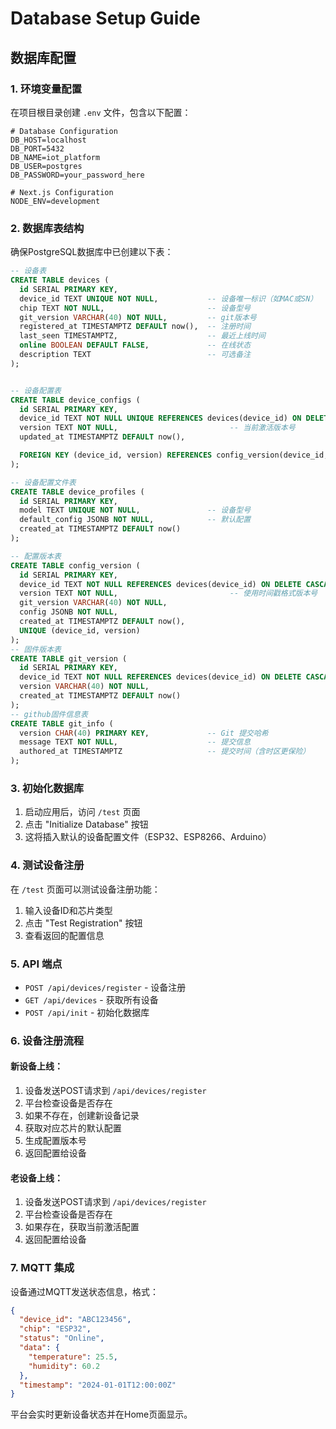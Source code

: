 # Database Setup Guide

## 数据库配置

### 1. 环境变量配置

在项目根目录创建 `.env` 文件，包含以下配置：

```env
# Database Configuration
DB_HOST=localhost
DB_PORT=5432
DB_NAME=iot_platform
DB_USER=postgres
DB_PASSWORD=your_password_here

# Next.js Configuration
NODE_ENV=development
```

### 2. 数据库表结构

确保PostgreSQL数据库中已创建以下表：

```sql
-- 设备表
CREATE TABLE devices (
  id SERIAL PRIMARY KEY,
  device_id TEXT UNIQUE NOT NULL,           -- 设备唯一标识（如MAC或SN）
  chip TEXT NOT NULL,                       -- 设备型号
  git_version VARCHAR(40) NOT NULL,         -- git版本号
  registered_at TIMESTAMPTZ DEFAULT now(),  -- 注册时间
  last_seen TIMESTAMPTZ,                    -- 最近上线时间
  online BOOLEAN DEFAULT FALSE,             -- 在线状态
  description TEXT                          -- 可选备注
);


-- 设备配置表
CREATE TABLE device_configs (
  id SERIAL PRIMARY KEY,
  device_id TEXT NOT NULL UNIQUE REFERENCES devices(device_id) ON DELETE CASCADE,
  version TEXT NOT NULL,                         -- 当前激活版本号
  updated_at TIMESTAMPTZ DEFAULT now(),

  FOREIGN KEY (device_id, version) REFERENCES config_version(device_id, version)
);

-- 设备配置文件表
CREATE TABLE device_profiles (
  id SERIAL PRIMARY KEY,
  model TEXT UNIQUE NOT NULL,               -- 设备型号
  default_config JSONB NOT NULL,            -- 默认配置
  created_at TIMESTAMPTZ DEFAULT now()
);

-- 配置版本表
CREATE TABLE config_version (
  id SERIAL PRIMARY KEY,
  device_id TEXT NOT NULL REFERENCES devices(device_id) ON DELETE CASCADE,
  version TEXT NOT NULL,                         -- 使用时间戳格式版本号
  git_version VARCHAR(40) NOT NULL, 
  config JSONB NOT NULL,
  created_at TIMESTAMPTZ DEFAULT now(),
  UNIQUE (device_id, version)
);
-- 固件版本表
CREATE TABLE git_version (
  id SERIAL PRIMARY KEY,
  device_id TEXT NOT NULL REFERENCES devices(device_id) ON DELETE CASCADE,
  version VARCHAR(40) NOT NULL, 
  created_at TIMESTAMPTZ DEFAULT now()
);
-- github固件信息表
CREATE TABLE git_info (
  version CHAR(40) PRIMARY KEY,             -- Git 提交哈希
  message TEXT NOT NULL,                    -- 提交信息
  authored_at TIMESTAMPTZ                   -- 提交时间（含时区更保险）
);

```

### 3. 初始化数据库

1. 启动应用后，访问 `/test` 页面
2. 点击 "Initialize Database" 按钮
3. 这将插入默认的设备配置文件（ESP32、ESP8266、Arduino）

### 4. 测试设备注册

在 `/test` 页面可以测试设备注册功能：

1. 输入设备ID和芯片类型
2. 点击 "Test Registration" 按钮
3. 查看返回的配置信息

### 5. API 端点

- `POST /api/devices/register` - 设备注册
- `GET /api/devices` - 获取所有设备
- `POST /api/init` - 初始化数据库

### 6. 设备注册流程

#### 新设备上线：
1. 设备发送POST请求到 `/api/devices/register`
2. 平台检查设备是否存在
3. 如果不存在，创建新设备记录
4. 获取对应芯片的默认配置
5. 生成配置版本号
6. 返回配置给设备

#### 老设备上线：
1. 设备发送POST请求到 `/api/devices/register`
2. 平台检查设备是否存在
3. 如果存在，获取当前激活配置
4. 返回配置给设备

### 7. MQTT 集成

设备通过MQTT发送状态信息，格式：

```json
{
  "device_id": "ABC123456",
  "chip": "ESP32",
  "status": "Online",
  "data": {
    "temperature": 25.5,
    "humidity": 60.2
  },
  "timestamp": "2024-01-01T12:00:00Z"
}
```

平台会实时更新设备状态并在Home页面显示。 